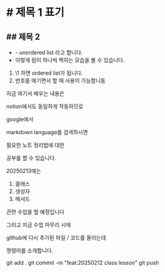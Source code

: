 # \# 제목 1 표기
## \## 제목 2

- \- unordered list 라고 합니다.
- 이렇게 점이 하나씩 찍히는 모습을 볼 수 있습니다.
1. \1 하면 ordered list가 됩니다.
2. 번호를 매기면서 할 때 사용이 가능합니동

지금 여기서 배우는 내용은

notion에서도 동일하게 작동하므로

google에서 

markdown language를 검색하시면

필요한 노트 정리법에 대한

공부를 할 수 있습니다.

20250213에는

1. 클래스
2. 생성자
3. 메서드

관련 수업을 할 예정입니다

그리고 지금 수업 마무리 시에

github에 다시 추가된 파일 / 코드를 올리는데

명령어를 소개합니다.

git add .
git commit -m "feat:20250212 class lesson"
git push
